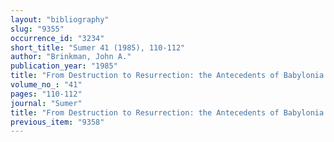 ```yaml
---
layout: "bibliography"
slug: "9355"
occurrence_id: "3234"
short_title: "Sumer 41 (1985), 110-112"
author: "Brinkman, John A."
publication_year: "1985"
title: "From Destruction to Resurrection: the Antecedents of Babylonia´s Birth as a World Power in the Seventh Century B.C."
volume_no_: "41"
pages: "110-112"
journal: "Sumer"
title: "From Destruction to Resurrection: the Antecedents of Babylonia´s Birth as a World Power in the Seventh Century B.C."
previous_item: "9358"
---
```

